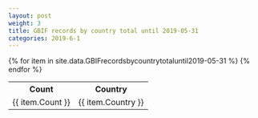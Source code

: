 ```yaml
---
layout: post
weight: 3
title: GBIF records by country total until 2019-05-31
categories: 2019-6-1
---
```

<table>
	<tr>
		<th>Count</th>
		<th>Country</th>
	</tr>
{% for item in site.data.GBIFrecordsbycountrytotaluntil2019-05-31 %}
	<tr>
		<td>{{ item.Count }}</td>
		<td>{{ item.Country }}</td>
	</tr>
                     {% endfor %}
</table>
